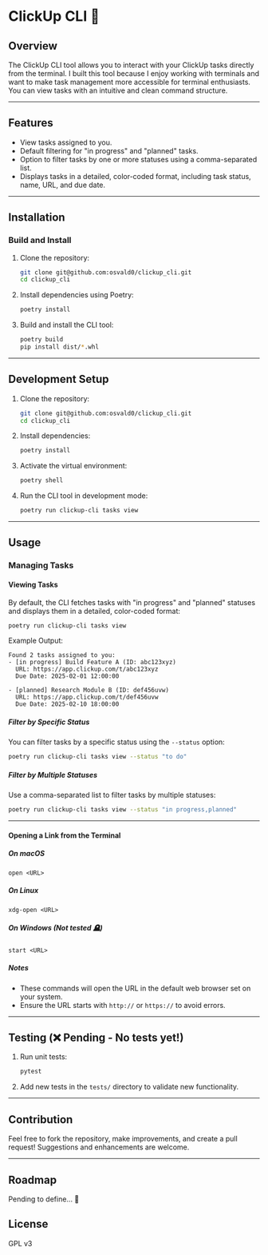 # ClickUp CLI 🚀

## Overview

The ClickUp CLI tool allows you to interact with your ClickUp tasks directly
from the terminal. I built this tool because I enjoy working with terminals
and want to make task management more accessible for terminal enthusiasts.
You can view tasks with an intuitive and clean command structure.

---

## Features

- View tasks assigned to you.
- Default filtering for "in progress" and "planned" tasks.
- Option to filter tasks by one or more statuses using a comma-separated list.
- Displays tasks in a detailed, color-coded format, including task status, name,
  URL, and due date.

---

## Installation

### Build and Install

1. Clone the repository:

   ```bash
   git clone git@github.com:osvald0/clickup_cli.git
   cd clickup_cli
   ```

2. Install dependencies using Poetry:

   ```bash
   poetry install
   ```

3. Build and install the CLI tool:

   ```bash
   poetry build
   pip install dist/*.whl
   ```

---

## Development Setup

1. Clone the repository:

   ```bash
   git clone git@github.com:osvald0/clickup_cli.git
   cd clickup_cli
   ```

2. Install dependencies:

   ```bash
   poetry install
   ```

3. Activate the virtual environment:

   ```bash
   poetry shell
   ```

4. Run the CLI tool in development mode:

   ```bash
   poetry run clickup-cli tasks view
   ```

---

## Usage

### Managing Tasks

#### Viewing Tasks

By default, the CLI fetches tasks with "in progress" and "planned" statuses and
displays them in a detailed, color-coded format:

```bash
poetry run clickup-cli tasks view
```

Example Output:

```plaintext
Found 2 tasks assigned to you:
- [in progress] Build Feature A (ID: abc123xyz)
  URL: https://app.clickup.com/t/abc123xyz
  Due Date: 2025-02-01 12:00:00

- [planned] Research Module B (ID: def456uvw)
  URL: https://app.clickup.com/t/def456uvw
  Due Date: 2025-02-10 18:00:00
```

##### Filter by Specific Status

You can filter tasks by a specific status using the `--status` option:

```bash
poetry run clickup-cli tasks view --status "to do"
```

##### Filter by Multiple Statuses

Use a comma-separated list to filter tasks by multiple statuses:

```bash
poetry run clickup-cli tasks view --status "in progress,planned"
```

---

#### Opening a Link from the Terminal

##### On macOS

`open <URL>`

##### On Linux

`xdg-open <URL>`

##### On Windows (Not tested 🪦)

`start <URL>`

##### Notes

- These commands will open the URL in the default web browser set on your system.
- Ensure the URL starts with `http://` or `https://` to avoid errors.

---

## Testing (❌ Pending - No tests yet!)

1. Run unit tests:

   ```bash
   pytest
   ```

2. Add new tests in the `tests/` directory to validate new functionality.

---

## Contribution

Feel free to fork the repository, make improvements, and create a pull request!
Suggestions and enhancements are welcome.

---

## Roadmap

Pending to define... 🤔

## License

GPL v3
